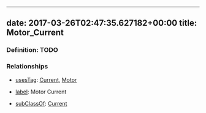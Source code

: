 
---
date: 2017-03-26T02:47:35.627182+00:00
title: Motor_Current
---
### Definition: TODO

### Relationships

* [usesTag](https://brickschema.org/schema/1.0/BrickFrame#usesTag): [Current](https://brickschema.org/schema/1.0/BrickTag#Current), [Motor](https://brickschema.org/schema/1.0/BrickTag#Motor)

* [label](http://www.w3.org/2000/01/rdf-schema#label): Motor Current

* [subClassOf](http://www.w3.org/2000/01/rdf-schema#subClassOf): [Current](https://brickschema.org/schema/1.0/Brick#Current)

